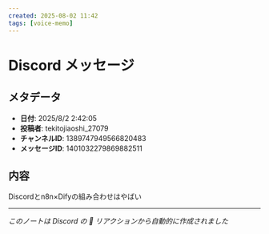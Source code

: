 ```yaml
---
created: 2025-08-02 11:42
tags: [voice-memo]
---
```


# Discord メッセージ

## メタデータ
- **日付**: 2025/8/2 2:42:05
- **投稿者**: tekitojiaoshi_27079
- **チャンネルID**: 1389747949566820483
- **メッセージID**: 1401032279869882511

## 内容

Discordとn8n×Difyの組み合わせはやばい

---
*このノートは Discord の 📝 リアクションから自動的に作成されました*
